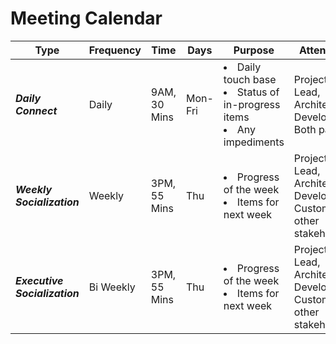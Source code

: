 # Meeting Calendar 


|  Type  | Frequency | Time   | Days   |  Purpose  |  Attendees   |
|----|----|----|----|----|----|
| ***Daily Connect***   | Daily | 9AM, 30 Mins| Mon-Fri   |  <li>Daily touch base </li><li> Status of in-progress items</li><li> Any impediments</li>    | Project Lead, Architect, Developers Both parties|
| ***Weekly Socialization***   | Weekly | 3PM, 55 Mins| Thu   |  <li>Progress of the week</li><li> Items for next week </li> | Project Lead, Architect, Developers, Customer's other stakeholders|
| ***Executive Socialization***   | Bi Weekly | 3PM, 55 Mins| Thu   |  <li>Progress of the week</li><li> Items for next week </li> | Project Lead, Architect, Developers, Customer's other stakeholders|

